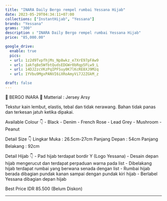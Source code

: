 ```yaml
---
title: "INARA Daily Bergo rempel rumbai Yessana Hijab"
date: 2023-05-29T04:34:11+07:00
collections: ["InstantHijab", "Yessana"]
brands: "Yessana"
grams: "300"
description : "INARA Daily Bergo rempel rumbai Yessana Hijab"
price: "85,000.00"

google_drive:
  enable: true
  pics:
  - url: 1z2d9TvpfhjMs_Np8wkz_e7XrE97pFAw9
  - url: 1akfq8e5WfbtQudsEDGWr0bRqp5FLw9_L
  - url: 14DJ2zcVKzPqIPFSuy0K7lKcRE8XJ9Mzq
  - url: 1YVbu9MgxPANVI6iXRoAmyVi7J2ZGkM_z

draft: false
---
```


🌺 BERGO INARA 🌺
Matterial : Jersey Arsy

Tekstur kain lembut, elastis, tebal dan tidak nerawang. Bahan tidak panas dan terkesan jatuh ketika dipakai. 

Available Colour 👇
    - Black
    - Denim
    - French Rose
    - Lead Grey
    - Mushroom
    - Peanut

Detail Size 👇
 Lingkar Muka : 26.5cm-27cm
 Panjang Depan : 54cm
 Panjang Belakang : 92cm
 
Detail Hijab 👇
    - Pad hijab terdapat bordir Y (Logo Yessana) 
    - Desain depan hijab mengerucut dan terdapat perpaduan warna pada list
    - Dibelakang hijab terdapat rumbai yang berwana senada dengan list
    - Rumbai hijab berada dibagian pundak kanan sampai dengan pundak kiri hijab 
    - Berlabel Yessana dibagian depan hijab
 
Best Price 
  IDR 85.500 (Belum Diskon)

----------        
